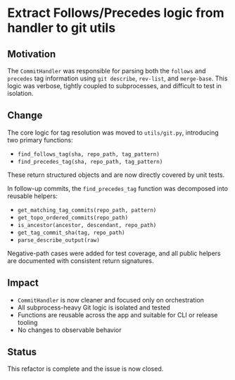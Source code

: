 # Extract Follows/Precedes logic from handler to git utils

## Motivation

The `CommitHandler` was responsible for parsing both the `follows` and `precedes` tag information using `git describe`, `rev-list`, and `merge-base`. This logic was verbose, tightly coupled to subprocesses, and difficult to test in isolation.

## Change

The core logic for tag resolution was moved to `utils/git.py`, introducing two primary functions:

- `find_follows_tag(sha, repo_path, tag_pattern)`
- `find_precedes_tag(sha, repo_path, tag_pattern)`

These return structured objects and are now directly covered by unit tests.

In follow-up commits, the `find_precedes_tag` function was decomposed into reusable helpers:

- `get_matching_tag_commits(repo_path, pattern)`
- `get_topo_ordered_commits(repo_path)`
- `is_ancestor(ancestor, descendant, repo_path)`
- `get_tag_commit_sha(tag, repo_path)`
- `parse_describe_output(raw)`

Negative-path cases were added for test coverage, and all public helpers are documented with consistent return signatures.

## Impact

- `CommitHandler` is now cleaner and focused only on orchestration
- All subprocess-heavy Git logic is isolated and tested
- Functions are reusable across the app and suitable for CLI or release tooling
- No changes to observable behavior

## Status

This refactor is complete and the issue is now closed.